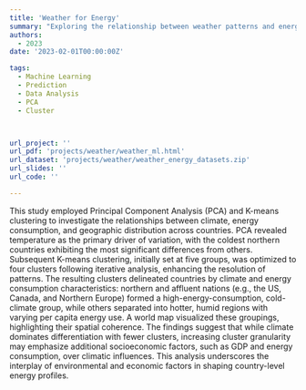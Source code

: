 ```yaml
---
title: 'Weather for Energy'
summary: "Exploring the relationship between weather patterns and energy consumption in different countries"
authors:
  - 2023
date: '2023-02-01T00:00:00Z'

tags:
  - Machine Learning
  - Prediction
  - Data Analysis
  - PCA
  - Cluster



url_project: ''
url_pdf: 'projects/weather/weather_ml.html'
url_dataset: 'projects/weather/weather_energy_datasets.zip'
url_slides: ''
url_code: ''

---
```


This study employed Principal Component Analysis (PCA) and K-means clustering to investigate the relationships between climate, energy consumption, and geographic distribution across countries. PCA revealed temperature as the primary driver of variation, with the coldest northern countries exhibiting the most significant differences from others. Subsequent K-means clustering, initially set at five groups, was optimized to four clusters following iterative analysis, enhancing the resolution of patterns. The resulting clusters delineated countries by climate and energy consumption characteristics: northern and affluent nations (e.g., the US, Canada, and Northern Europe) formed a high-energy-consumption, cold-climate group, while others separated into hotter, humid regions with varying per capita energy use. A world map visualized these groupings, highlighting their spatial coherence. The findings suggest that while climate dominates differentiation with fewer clusters, increasing cluster granularity may emphasize additional socioeconomic factors, such as GDP and energy consumption, over climatic influences. This analysis underscores the interplay of environmental and economic factors in shaping country-level energy profiles.